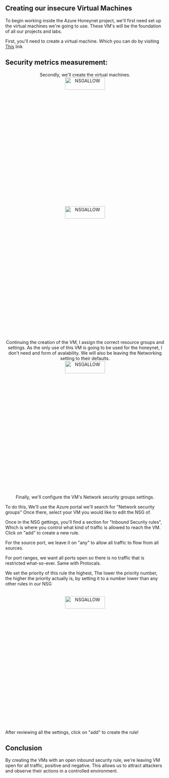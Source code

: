 <h2>Creating our insecure Virtual Machines</h2>

To begin working inside the Azure Honeynet project, we'll first need set up the virtual machines we're going to use. These VM's will be the foundation of all our projects and labs. 

First, you'll need to create a virtual machine. Which you can do by visiting [This](link) link

<h2>Security metrics measurement:</h2>

<p align="center">
Secondly, we'll create the virtual machines. 
  <br/> 
<img src="https://i.imgur.com/ApfLPyM.png" height="10%" width="50%" alt="NSGALLOW"/>
<br />
<br />

<img src="https://i.imgur.com/gmqVNNI.png" height="10%" width="50%" alt="NSGALLOW"/>
<br />
<br />

<p align="center">
Continuing the creation of the VM, I assign the correct resource groups and settings. As the only use of this VM is going to be used for the honeynet, I don't need and form of avalability. We will also be leaving the Networking setting to their defaults.
  <br/> 
<img src="https://i.imgur.com/bZuGWcr.png" height="10%" width="50%" alt="NSGALLOW"/>
<br />
<br />

<p align="center">
Finally, we'll configure the VM's Network security groups settings. 
  
 To do this, We'll use the Azure portal we'll search for "Network security groups" Once there, select your VM you would like to edit the NSG of.

 Once in the NSG gettings, you'll find a section for "Inbound Security rules", Which is where you control what kind of traffic is allowed to reach the VM. Click on "add" to create a new rule.

 For the source port, we leave it on "any" to allow all traffic to flow from all sources.

 For port ranges, we want all ports open so there is no traffic that is restricted what-so-ever. Same with Protocals.

 We set the priority of this rule the highest, The lower the priority number, the higher the priority actually is, by setting it to a number lower than any other rules in our NSG

 <p align="center">
  <br/> 
<img src="https://i.imgur.com/GDkwb0d.png" height="10%" width="50%" alt="NSGALLOW"/>
<br />
<br />

<p align="center">

After reviewing all the settings, click on "add" to create the rule!

<h2>Conclusion</h2>
By creating the VMs with an open inbound security rule, we're leaving VM open for all traffic, positive and negative. 
This allows us to attract attackers and observe their actions in a controlled environment.

